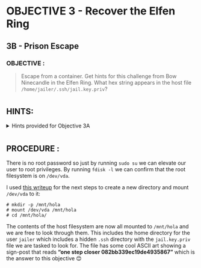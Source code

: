 # OBJECTIVE 3 - Recover the Elfen Ring #
## 3B - Prison Escape ##

### OBJECTIVE : ###
>Escape from a container.  Get hints for this challenge from Bow Ninecandle in the Elfen Ring.  What hex string appears in the host file ``/home/jailer/.ssh/jail.key.priv``?
#  

## HINTS: ##
<details>
  <summary>Hints provided for Objective 3A</summary>
  
>-  Were you able to `mount` up?  If so, users’ `home/` directories can be a great place to look for secrets...
>-	When users are over-privileged, they can often act as root.  When *containers* have too many permissions, they can affect the host!

</details>

#  

## PROCEDURE : ##

There is no root password so just by running ``sudo su`` we can elevate our user to root privileges.  By running `fdisk -l` we can confirm that the root filesystem is on `/dev/vda`.

I used [this writeup](https://book.hacktricks.xyz/linux-hardening/privilege-escalation/docker-breakout/docker-breakout-privilege-escalation) for the next steps to create a new directory and mount `/dev/vda` to it:
```
# mkdir -p /mnt/hola
# mount /dev/vda /mnt/hola
# cd /mnt/hola/
```

The contents of the host filesystem are now all mounted to `/mnt/hola` and we are free to look through them.  This includes the home directory for the user `jailer` which includes a hidden `.ssh` directory with the `jail.key.priv` file we are tasked to look for.  The file has some cool ASCII art showing a sign-post that reads **“one step closer 082bb339ec19de4935867”** which is the answer to this objective 😊
